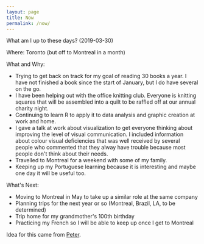 ```yaml
---
layout: page
title: Now
permalink: /now/
---
```


What am I up to these days? (2019-03-30)

Where: Toronto (but off to Montreal in a month)

What and Why: 

- Trying to get back on track for my goal of reading 30 books a year. I have not finished a book since the start of January, but I do have several on the go.
- I have been helping out with the office knitting club. Everyone is knitting squares that will be assembled into a quilt to be raffled off at our annual charity night.
- Continuing to learn R to apply it to data analysis and graphic creation at work and home. 
- I gave a talk at work about visualization to get everyone thinking about improving the level of visual communication. I included information about colour visual deficiencies that was well received by several people who commented that they alway have trouble because most people don't think about their needs.
- Travelled to Montreal for a weekend with some of my family.
- Keeping up my Portuguese learning because it is interesting and maybe one day it will be useful too.

What's Next:

- Moving to Montreal in May to take up a similar role at the same company
- Planning trips for the next year or so (Montreal, Brazil, LA, to be determined)
- Trip home for my grandmother's 100th birthday
- Practicing my French so I will be able to keep up once I get to Montreal

Idea for this came from [Peter](https://ruk.ca/content/what-am-i-doing-now "What am I doing /now").